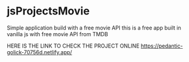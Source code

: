 # jsProjectsMovie
Simple application build with a free movie API 
this is a free app built in vanilla js with free movie API from TMDB

HERE IS THE LINK TO CHECK THE PROJECT ONLINE
https://pedantic-golick-70756d.netlify.app/
